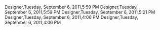 ﻿Designer,Tuesday, September 6, 2011,5:59 PMDesigner,Tuesday, September 6, 2011,5:59 PMDesigner,Tuesday, September 6, 2011,5:21 PMDesigner,Tuesday, September 6, 2011,4:06 PMDesigner,Tuesday, September 6, 2011,4:06 PM